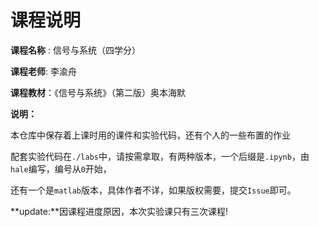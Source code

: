 # 课程说明

**课程名称** : 信号与系统（四学分）

**课程老师**: 李渝舟

**课程教材**：《信号与系统》（第二版）奥本海默

**说明：**

本仓库中保存着上课时用的课件和实验代码，还有个人的一些布置的作业

配套实验代码在`./labs`中，请按需拿取，有两种版本，一个后缀是`.ipynb`，由`hale`编写，编号从`0`开始，

还有一个是`matlab`版本，具体作者不详，如果版权需要，提交`Issue`即可。

**update:**因课程进度原因，本次实验课只有三次课程!